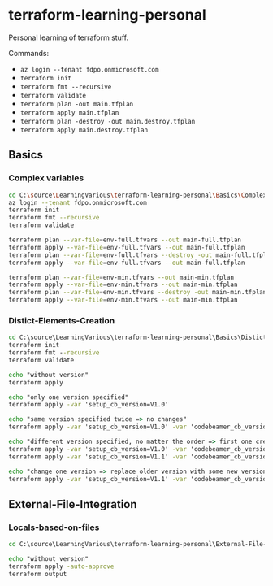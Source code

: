 # terraform-learning-personal

Personal learning of terraform stuff.

Commands:

- `az login --tenant fdpo.onmicrosoft.com`
- `terraform init`
- `terraform fmt --recursive`
- `terraform validate`
- `terraform plan -out main.tfplan`
- `terraform apply main.tfplan`
- `terraform plan -destroy -out main.destroy.tfplan`
- `terraform apply main.destroy.tfplan`

## Basics

### Complex variables

```bash
cd C:\source\LearningVarious\terraform-learning-personal\Basics\Complex-variables
az login --tenant fdpo.onmicrosoft.com
terraform init
terraform fmt --recursive
terraform validate

terraform plan --var-file=env-full.tfvars --out main-full.tfplan
terraform apply --var-file=env-full.tfvars --out main-full.tfplan
terraform plan --var-file=env-full.tfvars --destroy -out main-full.tfplan
terraform apply --var-file=env-full.tfvars --out main-full.tfplan

terraform plan --var-file=env-min.tfvars --out main-min.tfplan
terraform apply --var-file=env-min.tfvars --out main-min.tfplan
terraform plan --var-file=env-min.tfvars --destroy -out main-min.tfplan
terraform apply --var-file=env-min.tfvars --out main-min.tfplan
```

### Distict-Elements-Creation

```cmd
cd C:\source\LearningVarious\terraform-learning-personal\Basics\Distict-Elements-Creation
terraform init
terraform fmt --recursive
terraform validate

echo "without version"
terraform apply

echo "only one version specified"
terraform apply -var 'setup_cb_version=V1.0'

echo "same version specified twice => no changes"
terraform apply -var 'setup_cb_version=V1.0' -var 'codebeamer_cb_version=V1.0'

echo "different version specified, no matter the order => first one creates a new file, second one results in no changes"
terraform apply -var 'setup_cb_version=V1.0' -var 'codebeamer_cb_version=V1.1'
terraform apply -var 'setup_cb_version=V1.1' -var 'codebeamer_cb_version=V1.0'

echo "change one version => replace older version with some new version"
terraform apply -var 'setup_cb_version=V1.1' -var 'codebeamer_cb_version=V1.2'


```

## External-File-Integration

### Locals-based-on-files

```cmd
cd C:\source\LearningVarious\terraform-learning-personal\External-File-Integration\Locals-based-on-files

echo "without version"
terraform apply -auto-approve
terraform output
```
